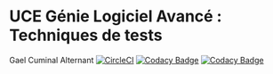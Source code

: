 # UCE Génie Logiciel Avancé : Techniques de tests

Gael Cuminal
Alternant
[![CircleCI](https://circleci.com/gh/K-Lovelace/ceri-m1-test/tree/master.svg?style=svg)](https://circleci.com/gh/K-Lovelace/ceri-m1-test/tree/master)
[![Codacy Badge](https://api.codacy.com/project/badge/Grade/189be5cb4232476186897bf057a3a188)](https://www.codacy.com/app/K-Lovelace/ceri-m1-test?utm_source=github.com&amp;utm_medium=referral&amp;utm_content=K-Lovelace/ceri-m1-test&amp;utm_campaign=Badge_Grade)
[![Codacy Badge](https://api.codacy.com/project/badge/Coverage/189be5cb4232476186897bf057a3a188)](https://www.codacy.com/app/K-Lovelace/ceri-m1-test?utm_source=github.com&utm_medium=referral&utm_content=K-Lovelace/ceri-m1-test&utm_campaign=Badge_Coverage)